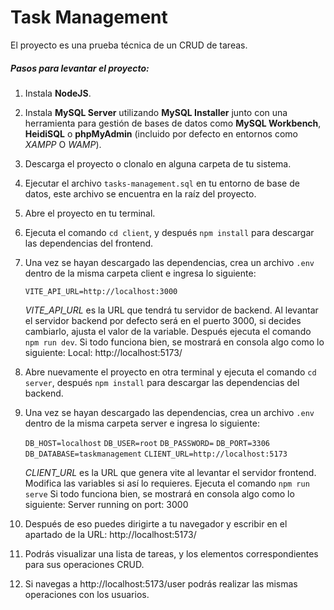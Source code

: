 # Task Management

El proyecto es una prueba técnica de un CRUD de tareas.

#####   Pasos para levantar el proyecto:

1. Instala **NodeJS**.
1. Instala **MySQL Server** utilizando **MySQL Installer** junto con una herramienta para gestión de bases de datos como **MySQL Workbench**, **HeidiSQL** o **phpMyAdmin** (incluido por defecto en entornos como *XAMPP* O *WAMP*).
1. Descarga el proyecto o clonalo en alguna carpeta de tu sistema.
1. Ejecutar el archivo `tasks-management.sql` en tu entorno de base de datos, este archivo se encuentra en la raíz del proyecto.
1. Abre el proyecto en tu terminal.
1. Ejecuta el comando `cd client`, y después `npm install` para descargar las dependencias del frontend.
1. Una vez se hayan descargado las dependencias, crea un archivo `.env` dentro de la misma carpeta client e ingresa
lo siguiente:

    `VITE_API_URL=http://localhost:3000`

    _VITE_API_URL_ es la URL que tendrá tu servidor de backend. Al levantar el servidor backend por defecto será en el puerto 3000, si decides cambiarlo, ajusta el valor de la variable. Después ejecuta el comando `npm run dev`. Si todo funciona bien, se mostrará en consola algo como lo siguiente:
    Local:   http://localhost:5173/
1. Abre nuevamente el proyecto en otra terminal y ejecuta el comando `cd server`, después `npm install` para descargar las dependencias del backend.
1. Una vez se hayan descargado las dependencias, crea un archivo `.env` dentro de la misma carpeta server e ingresa
lo siguiente:

    `DB_HOST=localhost`
    `DB_USER=root`
    `DB_PASSWORD=`
    `DB_PORT=3306`
    `DB_DATABASE=taskmanagement`
    `CLIENT_URL=http://localhost:5173`

    _CLIENT_URL_ es la URL que genera vite al levantar el servidor frontend. Modifica las variables si así lo requieres. Ejecuta el comando `npm run serve` Si todo funciona bien, se mostrará en consola algo como lo siguiente:
    Server running on port: 3000
1. Después de eso puedes dirigirte a tu navegador y escribir en el apartado de la URL: http://localhost:5173/
1. Podrás visualizar una lista de tareas, y los elementos correspondientes para sus operaciones CRUD.
1. Si navegas a http://localhost:5173/user podrás realizar las mismas operaciones con los usuarios.